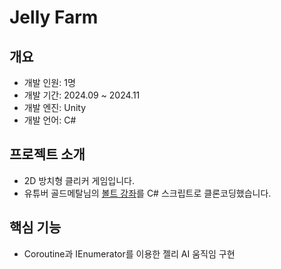 # Jelly Farm 

## 개요
 - 개발 인원: 1명
 - 개발 기간: 2024.09 ~ 2024.11
 - 개발 엔진: Unity
 - 개발 언어: C#

## 프로젝트 소개
 - 2D 방치형 클리커 게임입니다.
 - 유튜버 골드메탈님의  [볼트 강좌](https://youtu.be/G6NronfnXfg?feature=shared)를 C# 스크립트로 클론코딩했습니다.

## 핵심 기능
 - Coroutine과 IEnumerator를 이용한 젤리 AI 움직임 구현

